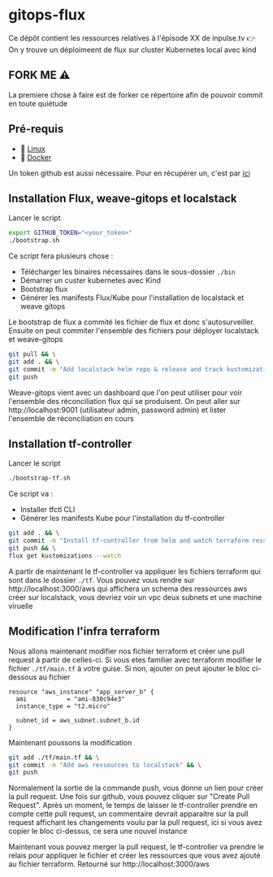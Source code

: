 # gitops-flux

Ce dépôt contient les ressources relatives à l'épisode XX de inpulse.tv 👉 
On y trouve un déploimeent de flux sur cluster Kubernetes local avec kind

## FORK ME ⚠️

La premiere chose à faire est de forker ce répertoire afin de pouvoir commit en toute quiétude

## Pré-requis 

* 🐧 [Linux]()
* 🐋 [Docker](https://docs.docker.com/get-docker/)

Un token github est aussi nécessaire. Pour en récupérer un, c'est par [ici](https://docs.github.com/en/authentication/keeping-your-account-and-data-secure/managing-your-personal-access-tokens)


## Installation Flux, weave-gitops et localstack 

Lancer le script
``` bash
export GITHUB_TOKEN="<your_token>"
./bootstrap.sh
```
Ce script fera plusieurs chose :
* Télécharger les binaires nécessaires dans le sous-dossier `./bin`
* Démarrer un custer kubernetes avec Kind
* Bootstrap flux
* Générer les manifests Flux/Kube pour l'installation de localstack et weave gitops

Le bootstrap de flux a commité les fichier de flux et donc s'autosurveiller. Ensuite on peut commiter l'ensemble des fichiers pour déployer localstack et weave-gitops

```bash 
git pull && \
git add . && \
git commit -m "Add localstack helm repo & release and track kustomization file under apps folder" && \
git push
```

Weave-gitops vient avec un dashboard que l'on peut utiliser pour voir l'ensemble des réconciliation flux qui se produisent. On peut aller sur http://localhost:9001 (utilisateur admin, password admin) et lister l'ensemble de réconciliation en cours

## Installation tf-controller

Lancer le script
``` bash
./bootstrap-tf.sh
```
Ce script va :
* Installer tfctl CLI
* Générer les manifests Kube pour l'installation du tf-controller

``` bash
git add . && \
git commit -m "Install tf-controller from helm and watch terraform ressources" && \
git push && \
flux get kustomizations --watch
```

A partir de maintenant le tf-controller va appliquer les fichiers terraform qui sont dans le dossier `./tf`. Vous pouvez vous rendre sur http://localhost:3000/aws qui affichera un schema des ressources aws créer sur localstack, vous devriez voir un vpc deux subnets et une machine viruelle

## Modification l'infra terraform

Nous allons maintenant modifier nos fichier terraform et créer une pull request à partir de celles-ci. Si vous etes familier avec terraform modifier le fichier `./tf/main.tf` à votre guise. Si non, ajouter on peut ajouter le bloc ci-dessous au fichier  

``` 
resource "aws_instance" "app_server_b" {
  ami           = "ami-830c94e3"
  instance_type = "t2.micro"

  subnet_id = aws_subnet.subnet_b.id
}
```
Maintenant poussons la modification 

``` bash
git add ./tf/main.tf && \
git commit -m "Add aws ressources to localstack" && \
git push
```

Normalement la sortie de la commande push, vous donne un lien pour créer la pull request. Une fois sur github, vous pouvez cliquer sur "Create Pull Request". Après un moment, le temps de laisser le tf-controller prendre en compte cette pull request, un commentaire devrait apparaitre sur la pull request affichant les changements voulu par la pull request, ici si vous avez copier le bloc ci-dessus, ce sera une nouvel instance

Maintenant vous pouvez merger la pull request, le tf-controller va prendre le relais pour appliquer le fichier et créer les ressources que vous avez ajouté au fichier terraform. Retourné sur http://localhost:3000/aws